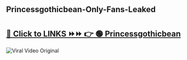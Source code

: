 
 ## Princessgothicbean-Only-Fans-Leaked

# <h2><a href="https://clipsfans.com/Princessgothicbean&ref=git">🔗 Click to LINKS ⏩⏩ 👉 🟢 Princessgothicbean </a></h2>

<a href="https://clipsfans.com/Princessgothicbean&ref=git" rel="nofollow" data-target="animated-image.originalLink"><img src="https://i.ibb.co.com/xMMVF88/686577567.gif" alt="Viral Video Original" style="max-width: 100%; display: inline-block;" data-target="animated-image.originalImage"></a>
